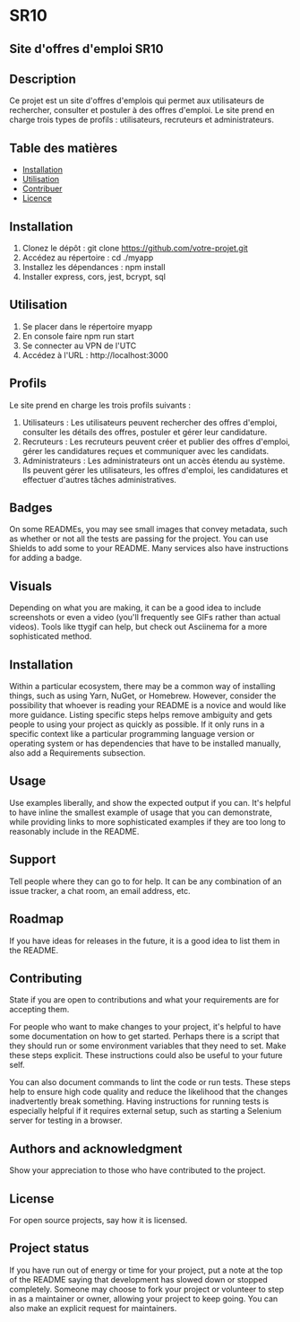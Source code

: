 # SR10

## Site d'offres d'emploi SR10

## Description
Ce projet est un site d'offres d'emplois qui permet aux utilisateurs de rechercher, consulter et postuler à des offres d'emploi. Le site prend en charge trois types de profils : utilisateurs, recruteurs et administrateurs.

## Table des matières

- [Installation](#installation)
- [Utilisation](#utilisation)
- [Contribuer](#contribuer)
- [Licence](#licence)

## Installation
1. Clonez le dépôt : git clone https://github.com/votre-projet.git
2. Accédez au répertoire : cd ./myapp
3. Installez les dépendances : npm install 
4. Installer express, cors, jest, bcrypt, sql

## Utilisation

1. Se placer dans le répertoire myapp
2. En console faire npm run start
3. Se connecter au VPN de l'UTC
4. Accédez à l'URL : http://localhost:3000

## Profils

Le site prend en charge les trois profils suivants :

1. Utilisateurs : Les utilisateurs peuvent rechercher des offres d'emploi, consulter les détails des offres, postuler et gérer leur candidature.
2. Recruteurs : Les recruteurs peuvent créer et publier des offres d'emploi, gérer les candidatures reçues et communiquer avec les candidats.
3. Administrateurs : Les administrateurs ont un accès étendu au système. Ils peuvent gérer les utilisateurs, les offres d'emploi, les candidatures et effectuer d'autres tâches administratives.

## Badges
On some READMEs, you may see small images that convey metadata, such as whether or not all the tests are passing for the project. You can use Shields to add some to your README. Many services also have instructions for adding a badge.

## Visuals
Depending on what you are making, it can be a good idea to include screenshots or even a video (you'll frequently see GIFs rather than actual videos). Tools like ttygif can help, but check out Asciinema for a more sophisticated method.

## Installation
Within a particular ecosystem, there may be a common way of installing things, such as using Yarn, NuGet, or Homebrew. However, consider the possibility that whoever is reading your README is a novice and would like more guidance. Listing specific steps helps remove ambiguity and gets people to using your project as quickly as possible. If it only runs in a specific context like a particular programming language version or operating system or has dependencies that have to be installed manually, also add a Requirements subsection.

## Usage
Use examples liberally, and show the expected output if you can. It's helpful to have inline the smallest example of usage that you can demonstrate, while providing links to more sophisticated examples if they are too long to reasonably include in the README.

## Support
Tell people where they can go to for help. It can be any combination of an issue tracker, a chat room, an email address, etc.

## Roadmap
If you have ideas for releases in the future, it is a good idea to list them in the README.

## Contributing
State if you are open to contributions and what your requirements are for accepting them.

For people who want to make changes to your project, it's helpful to have some documentation on how to get started. Perhaps there is a script that they should run or some environment variables that they need to set. Make these steps explicit. These instructions could also be useful to your future self.

You can also document commands to lint the code or run tests. These steps help to ensure high code quality and reduce the likelihood that the changes inadvertently break something. Having instructions for running tests is especially helpful if it requires external setup, such as starting a Selenium server for testing in a browser.

## Authors and acknowledgment
Show your appreciation to those who have contributed to the project.

## License
For open source projects, say how it is licensed.

## Project status
If you have run out of energy or time for your project, put a note at the top of the README saying that development has slowed down or stopped completely. Someone may choose to fork your project or volunteer to step in as a maintainer or owner, allowing your project to keep going. You can also make an explicit request for maintainers.

